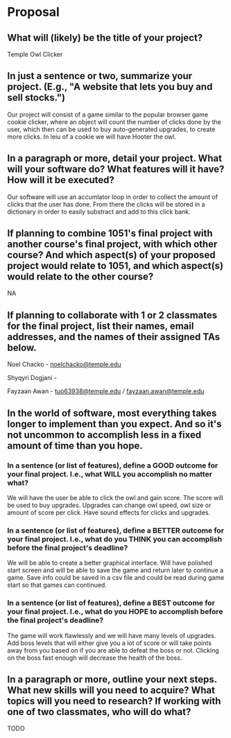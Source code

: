 # Proposal

## What will (likely) be the title of your project?

Temple Owl Clicker

## In just a sentence or two, summarize your project. (E.g., "A website that lets you buy and sell stocks.")

Our project will consist of a game similar to the popular browser game cookie clicker, where an object will count the number of clicks done by the user, which then can be used to buy auto-generated upgrades, to create more clicks. In leiu of a cookie we will have Hooter the owl.

## In a paragraph or more, detail your project. What will your software do? What features will it have? How will it be executed?

Our software will use an accumlator loop in order to collect the amount of clicks that the user has done. From there the clicks will be stored in a dictionary in order to easily substract and add to this click bank. 

## If planning to combine 1051's final project with another course's final project, with which other course? And which aspect(s) of your proposed project would relate to 1051, and which aspect(s) would relate to the other course?

NA

## If planning to collaborate with 1 or 2 classmates for the final project, list their names, email addresses, and the names of their assigned TAs below.

Noel Chacko - noelchacko@temple.edu

Shyqyri Dogjani -

Fayzaan Awan - tuo63938@temple.edu / fayzaan.awan@temple.edu

## In the world of software, most everything takes longer to implement than you expect. And so it's not uncommon to accomplish less in a fixed amount of time than you hope.

### In a sentence (or list of features), define a GOOD outcome for your final project. I.e., what WILL you accomplish no matter what?

We will have the user be able to click the owl and gain score. The score will be used to buy upgrades. Upgrades can change owl speed, owl size or amount of score per click. Have sound effects for clicks and upgrades.

### In a sentence (or list of features), define a BETTER outcome for your final project. I.e., what do you THINK you can accomplish before the final project's deadline?

We will be able to create a better graphical interface. Will have polished start screen and will be able to save the game and return later to continue a game. Save info could be saved in a csv file and could be read during game start so that games can continued.

### In a sentence (or list of features), define a BEST outcome for your final project. I.e., what do you HOPE to accomplish before the final project's deadline?

The game will work flawlessly and we will have many levels of upgrades. Add boss levels that will either give you a lot of score or will take points away from you based on if you are able to defeat the boss or not. Clicking on the boss fast enough will decrease the health of the boss.

## In a paragraph or more, outline your next steps. What new skills will you need to acquire? What topics will you need to research? If working with one of two classmates, who will do what?

TODO
